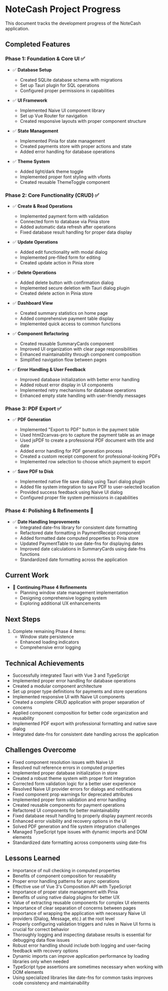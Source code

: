 # NoteCash Project Progress

This document tracks the development progress of the NoteCash application.

## Completed Features

### Phase 1: Foundation & Core UI ✅

- ✅ **Database Setup**
  - Created SQLite database schema with migrations
  - Set up Tauri plugin for SQL operations
  - Configured proper permissions in capabilities

- ✅ **UI Framework**
  - Implemented Naive UI component library
  - Set up Vue Router for navigation
  - Created responsive layouts with proper component structure

- ✅ **State Management**
  - Implemented Pinia for state management
  - Created payments store with proper actions and state
  - Added error handling for database operations

- ✅ **Theme System**
  - Added light/dark theme toggle
  - Implemented proper font styling with vfonts
  - Created reusable ThemeToggle component

### Phase 2: Core Functionality (CRUD) ✅

- ✅ **Create & Read Operations**
  - Implemented payment form with validation
  - Connected form to database via Pinia store
  - Added automatic data refresh after operations
  - Fixed database result handling for proper data display

- ✅ **Update Operations**
  - Added edit functionality with modal dialog
  - Implemented pre-filled form for editing
  - Created update action in Pinia store

- ✅ **Delete Operations**
  - Added delete button with confirmation dialog
  - Implemented secure deletion with Tauri dialog plugin
  - Created delete action in Pinia store

- ✅ **Dashboard View**
  - Created summary statistics on home page
  - Added comprehensive payment table display
  - Implemented quick access to common functions

- ✅ **Component Refactoring**
  - Created reusable SummaryCards component
  - Improved UI organization with clear page responsibilities
  - Enhanced maintainability through component composition
  - Simplified navigation flow between pages

- ✅ **Error Handling & User Feedback**
  - Improved database initialization with better error handling
  - Added robust error display in UI components
  - Implemented retry mechanisms for database operations
  - Enhanced empty state handling with user-friendly messages

### Phase 3: PDF Export ✅

- ✅ **PDF Generation**
  - Implemented "Export to PDF" button in the payment table
  - Used html2canvas-pro to capture the payment table as an image
  - Used jsPDF to create a professional PDF document with title and date
  - Added error handling for PDF generation process
  - Created a custom receipt component for professional-looking PDFs
  - Implemented row selection to choose which payment to export

- ✅ **Save PDF to Disk**
  - Implemented native file save dialog using Tauri dialog plugin
  - Added file system integration to save PDF to user-selected location
  - Provided success feedback using Naive UI dialog
  - Configured proper file system permissions in capabilities

### Phase 4: Polishing & Refinements 🔄

- ✅ **Date Handling Improvements**
  - Integrated date-fns library for consistent date formatting
  - Refactored date formatting in PaymentReceipt component
  - Added formatted date computed properties to Pinia store
  - Updated PaymentTable to use date-fns for displaying dates
  - Improved date calculations in SummaryCards using date-fns functions
  - Standardized date formatting across the application

## Current Work

- 🔄 **Continuing Phase 4 Refinements**
  - Planning window state management implementation
  - Designing comprehensive logging system
  - Exploring additional UX enhancements

## Next Steps

1. Complete remaining Phase 4 items:
   - Window state persistence
   - Enhanced loading indicators
   - Comprehensive error logging

## Technical Achievements

- Successfully integrated Tauri with Vue 3 and TypeScript
- Implemented proper error handling for database operations
- Created a modular component architecture
- Set up proper type definitions for payments and store operations
- Implemented responsive UI with Naive UI components
- Created a complete CRUD application with proper separation of concerns
- Applied component composition for better code organization and reusability
- Implemented PDF export with professional formatting and native save dialog
- Integrated date-fns for consistent date handling across the application

## Challenges Overcome

- Fixed component resolution issues with Naive UI
- Resolved null reference errors in computed properties
- Implemented proper database initialization in store
- Created a robust theme system with proper font integration
- Corrected form validation logic for a better user experience
- Resolved Naive UI provider errors for dialogs and notifications
- Fixed component prop warnings for deprecated attributes
- Implemented proper form validation and error handling
- Created reusable components for payment operations
- Refactored UI components for better maintainability
- Fixed database result handling to properly display payment records
- Enhanced error visibility and recovery options in the UI
- Solved PDF generation and file system integration challenges
- Managed TypeScript type issues with dynamic imports and DOM elements
- Standardized date formatting across components using date-fns

## Lessons Learned

- Importance of null checking in computed properties
- Benefits of component composition for reusability
- Proper error handling patterns for async operations
- Effective use of Vue 3's Composition API with TypeScript
- Importance of proper state management with Pinia
- Benefits of using native dialog plugins for better UX
- Value of extracting reusable components for complex UI elements
- Importance of clear separation of concerns between pages
- Importance of wrapping the application with necessary Naive UI providers (Dialog, Message, etc.) at the root level
- Properly configuring validation triggers and rules in Naive UI forms is crucial for correct behavior
- Thoroughly logging and inspecting database results is essential for debugging data flow issues
- Robust error handling should include both logging and user-facing feedback with recovery options
- Dynamic imports can improve application performance by loading libraries only when needed
- TypeScript type assertions are sometimes necessary when working with DOM elements
- Using specialized libraries like date-fns for common tasks improves code consistency and maintainability 